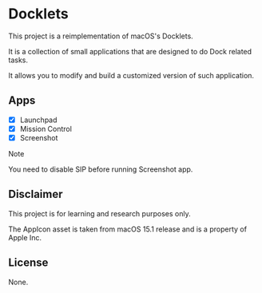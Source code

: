 # Docklets

This project is a reimplementation of macOS's Docklets.

It is a collection of small applications that are designed to do Dock related tasks.

It allows you to modify and build a customized version of such application.

## Apps

- [x] Launchpad
- [x] Mission Control
- [x] Screenshot

> [!NOTE]
> You need to disable SIP before running Screenshot app.

## Disclaimer

This project is for learning and research purposes only.

The AppIcon asset is taken from macOS 15.1 release and is a property of Apple Inc.

## License

None.
